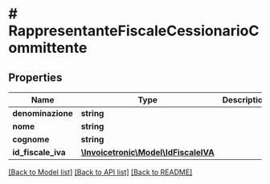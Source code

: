 # # RappresentanteFiscaleCessionarioCommittente

## Properties

Name | Type | Description | Notes
------------ | ------------- | ------------- | -------------
**denominazione** | **string** |  | [optional]
**nome** | **string** |  | [optional]
**cognome** | **string** |  | [optional]
**id_fiscale_iva** | [**\Invoicetronic\Model\IdFiscaleIVA**](IdFiscaleIVA.md) |  | [optional]

[[Back to Model list]](../../README.md#models) [[Back to API list]](../../README.md#endpoints) [[Back to README]](../../README.md)
